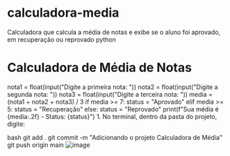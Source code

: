 # calculadora-media
Calculadora que calcula a média de notas e exibe se o aluno foi aprovado, em recuperação ou reprovado
python
# Calculadora de Média de Notas
nota1 = float(input("Digite a primeira nota: "))
nota2 = float(input("Digite a segunda nota: "))
nota3 = float(input("Digite a terceira nota: "))
media = (nota1 + nota2 + nota3) / 3
if media >= 7:
    status = "Aprovado"
elif media >= 5:
    status = "Recuperação"
else:
    status = "Reprovado"
print(f"Sua média é {media:.2f} - Status: {status}")
	1. No terminal, dentro da pasta do projeto, digite:

bash
git add .
git commit -m "Adicionando o projeto Calculadora de Média"
git push origin main
![image](https://github.com/user-attachments/assets/b1efbc78-df66-4b68-9db5-794ac37fe96d)

